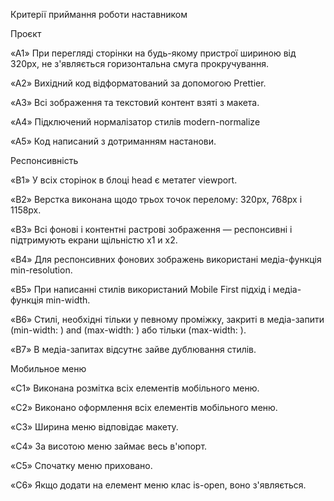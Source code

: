Критерії приймання роботи наставником



Проєкт



«A1» При перегляді сторінки на будь-якому пристрої шириною від 320px, не з'являється горизонтальна смуга прокручування.



«A2» Вихідний код відформатований за допомогою Prettier.



«A3» Всі зображення та текстовий контент взяті з макета.



«A4» Підключений нормалізатор стилів modern-normalize



«A5» Код написаний з дотриманням настанови.



Респонсивність



«B1» У всіх сторінок в блоці head є метатег viewport.



«B2» Верстка виконана щодо трьох точок перелому: 320px, 768px і 1158px.



«B3» Всі фонові і контентні растрові зображення — респонсивні і підтримують екрани щільністю x1 и x2.



«B4» Для респонсивних фонових зображень використані медіа-функція min-resolution.



«B5» При написанні стилів використаний Mobile First підхід і медіа-функція min-width.



«B6» Стилі, необхідні тільки у певному проміжку, закриті в медіа-запити (min-width: ) and (max-width: ) або тільки (max-width: ).



«B7» В медіа-запитах відсутнє зайве дублювання стилів.



Мобильное меню



«C1» Виконана розмітка всіх елементів мобільного меню.



«C2» Виконано оформлення всіх елементів мобільного меню.



«C3» Ширина меню відповідає макету.



«C4» За висотою меню займає весь в'юпорт.



«C5» Спочатку меню приховано.



«C6» Якщо додати на елемент меню клас is-open, воно з'являється.
